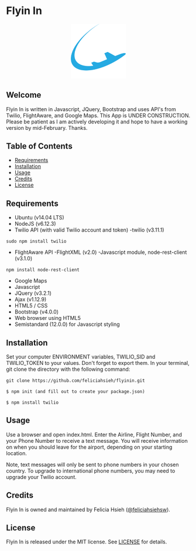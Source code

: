 # Flyin In

<p align="center"><img src="LogoFlyinIn.png" width="150px" /></p>

## Welcome
Flyin In is written in Javascript, JQuery, Bootstrap and uses API's from Twilio, FlightAware, and Google Maps.
This App is UNDER CONSTRUCTION. Please be patient as I am actively developing it and hope to have a working version by mid-February. Thanks.

## Table of Contents
* [Requirements](#requirements)
* [Installation](#installation)
* [Usage](#usage)
* [Credits](#credits)
* [License](#license)

## Requirements
* Ubuntu (v14.04 LTS)
* NodeJS (v6.12.3)
* Twilio API (with valid Twilio account and token)
  -twilio (v3.11.1)
```
sudo npm install twilio
```
* FlightAware API
  -FlightXML (v2.0)
  -Javascript module, node-rest-client (v3.1.0)
```
npm install node-rest-client
```
* Google Maps
* Javascript
* JQuery (v3.2.1)
* Ajax (v1.12.9)
* HTML5 / CSS
* Bootstrap (v4.0.0)
* Web browser using HTML5
* Semistandard (12.0.0) for Javascript styling

## Installation
Set your computer ENVIRONMENT variables, TWILIO_SID and TWILIO_TOKEN to your values. Don't forget to export them.
In your terminal, git clone the directory with the following command:
```
git clone https://github.com/feliciahsieh/flyinin.git
```

```
$ npm init (and fill out to create your package.json)
```

```
$ npm install twilio
```

## Usage
Use a browser and open index.html. Enter the Airline, Flight Number, and your Phone Number to receive a text message. You will receive information on when you should leave for the airport, depending on your starting location.

Note, text messages will only be sent to phone numbers in your chosen country. To upgrade to international phone numbers, you may need to upgrade your Twilio account.

## Credits
Flyin In is owned and maintained by Felicia Hsieh ([@feliciahsiehsw](https://twitter.com/feliciahsiehsw)).

## License
Flyin In is released under the MIT license. See [LICENSE](https://github.com/feliciahsieh/flyinin/blob/master/LICENSE) for details.
